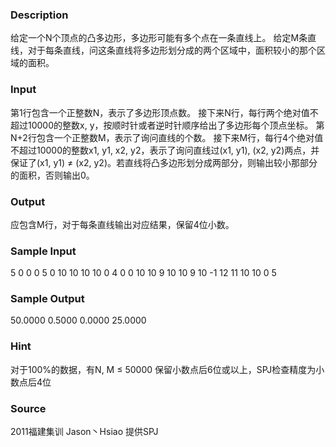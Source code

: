
### Description
给定一个N个顶点的凸多边形，多边形可能有多个点在一条直线上。
给定M条直线，对于每条直线，问这条直线将多边形划分成的两个区域中，面积较小的那个区域的面积。
 
### Input
第1行包含一个正整数N，表示了多边形顶点数。
接下来N行，每行两个绝对值不超过10000的整数x, y，按顺时针或者逆时针顺序给出了多边形每个顶点坐标。
第N+2行包含一个正整数M，表示了询问直线的个数。
接下来M行，每行4个绝对值不超过10000的整数x1, y1, x2, y2，表示了询问直线过(x1, y1), (x2, y2)两点，并保证了(x1, y1) ≠ (x2, y2)。若直线将凸多边形划分成两部分，则输出较小那部分的面积，否则输出0。
 
### Output
应包含M行，对于每条直线输出对应结果，保留4位小数。
### Sample Input
 5
0 0
0 5
0 10
10 10
10 0
4
0 0 10 10
9 10 10 9
10 -1 12 11
10 10 0 5


### Sample Output
50.0000
0.5000
0.0000
25.0000


### Hint
对于100%的数据，有N, M ≤ 50000
保留小数点后6位或以上，SPJ检查精度为小数点后4位
### Source
2011福建集训  Jason丶Hsiao 提供SPJ